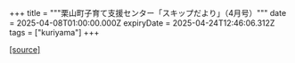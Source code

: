 +++
title = """栗山町子育て支援センター「スキップだより」（4月号）"""
date = 2025-04-08T01:00:00.000Z
expiryDate = 2025-04-24T12:46:06.312Z
tags = ["kuriyama"]
+++


[[source]](https://www.town.kuriyama.hokkaido.jp/soshiki/39/27865.html)
